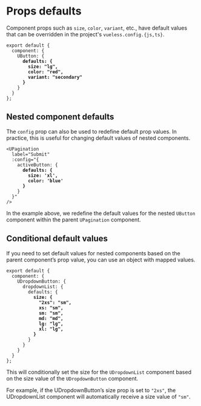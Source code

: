 # Props defaults

Component props such as `size`, `color`, `variant`, etc., have default values that can be overridden in the project's `vueless.config.{js,ts}`.

<pre class="language-js" data-title="vueless.config.{js,ts}"><code class="lang-js">export default {
  component: {
    UButton: {
<strong>      defaults: {
</strong><strong>        size: "lg",
</strong><strong>        color: "red",
</strong><strong>        variant: "secondary"
</strong><strong>      }
</strong>    }
  }
};
</code></pre>

## Nested component defaults

The `config` prop can also be used to redefine default prop values. In practice, this is useful for changing default values of nested components.

<pre class="language-html"><code class="lang-html">&#x3C;UPagination 
  label="Submit" 
  :config="{ 
    activeButton: {
<strong>      defaults: { 
</strong><strong>        size: 'xl', 
</strong><strong>        color: 'blue'
</strong><strong>      } 
</strong>    }
  }"
/>
</code></pre>

In the example above, we redefine the default values for the nested `UButton` component within the parent `UPagination` component.

## Conditional default values

If you need to set default values for nested components based on the parent component’s prop value, you can use an object with mapped values.

<pre class="language-js" data-title="vueless.config.{js,ts}"><code class="lang-js">export default {
  component: {
    UDropdownButton: {
      dropdownList: {
        defaults: {
<strong>          size: {
</strong><strong>            "2xs": "sm",
</strong><strong>            xs: "sm",
</strong><strong>            sm: "sm",
</strong><strong>            md: "md",
</strong><strong>            lg: "lg",
</strong><strong>            xl: "lg",
</strong><strong>          }
</strong>        }
      }
    }
  }
};
</code></pre>

This will conditionally set the size for the `UDropdownList` component based on the size value of the `UDropdownButton` component.&#x20;

For example, if the UDropdownButton’s size prop is set to `"2xs"`, the UDropdownList component will automatically receive a size value of `"sm"`.
